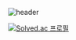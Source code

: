 ![header](https://capsule-render.vercel.app/api?type=wave&color=auto&text=Welcome%20to%20go-marr's%20Github~&fontSize=50&textColor=FF6B4)

[![Solved.ac 프로필](http://mazassumnida.wtf/api/generate_badge?boj={handle})](https://solved.ac/ju79318)


